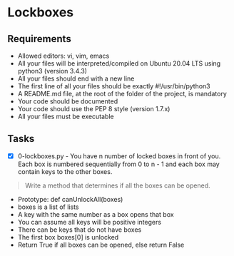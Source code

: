 # Lockboxes

## Requirements
- Allowed editors: vi, vim, emacs
- All your files will be interpreted/compiled on Ubuntu 20.04 LTS using python3 (version 3.4.3)
- All your files should end with a new line
- The first line of all your files should be exactly #!/usr/bin/python3
- A README.md file, at the root of the folder of the project, is mandatory
- Your code should be documented
- Your code should use the PEP 8 style (version 1.7.x)
- All your files must be executable

## Tasks
- [x] 0-lockboxes.py - You have n number of locked boxes in front of you. Each box is numbered sequentially from 0 to n - 1 and each box may contain keys to the other boxes.

> Write a method that determines if all the boxes can be opened. 

- Prototype: def canUnlockAll(boxes)
- boxes is a list of lists
- A key with the same number as a box opens that box
- You can assume all keys will be positive integers
- There can be keys that do not have boxes
- The first box boxes[0] is unlocked
- Return True if all boxes can be opened, else return False
